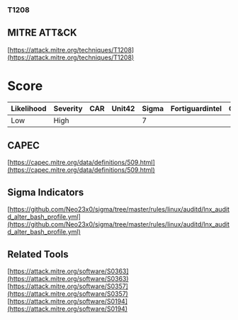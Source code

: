 
### T1208
## MITRE ATT&CK
[https://attack.mitre.org/techniques/T1208](https://attack.mitre.org/techniques/T1208)

# Score

| Likelihood | Severity | CAR | Unit42 | Sigma | Fortiguardintel | Groups | Malwares | Tools |
| ---------- | -------- | --- | ------ | ----- | --------------- | ---  | --- | --- |
| Low | High |   |   | 7 |   |   |   | 3 |



## CAPEC

[https://capec.mitre.org/data/definitions/509.html](https://capec.mitre.org/data/definitions/509.html)
[]()


## Sigma Indicators

[https://github.com/Neo23x0/sigma/tree/master/rules/linux/auditd/lnx_auditd_alter_bash_profile.yml](https://github.com/Neo23x0/sigma/tree/master/rules/linux/auditd/lnx_auditd_alter_bash_profile.yml)
[]()


## Related Tools

[https://attack.mitre.org/software/S0363](https://attack.mitre.org/software/S0363)
[https://attack.mitre.org/software/S0357](https://attack.mitre.org/software/S0357)
[https://attack.mitre.org/software/S0194](https://attack.mitre.org/software/S0194)
[]()
